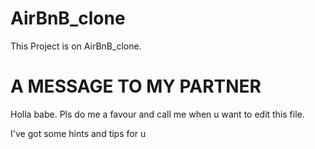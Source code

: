 # AirBnB_clone
This Project is on AirBnB_clone.

# A MESSAGE TO MY PARTNER

Holla babe. Pls do me a favour and call me when u want to edit this file.

I've got some hints and tips for u
